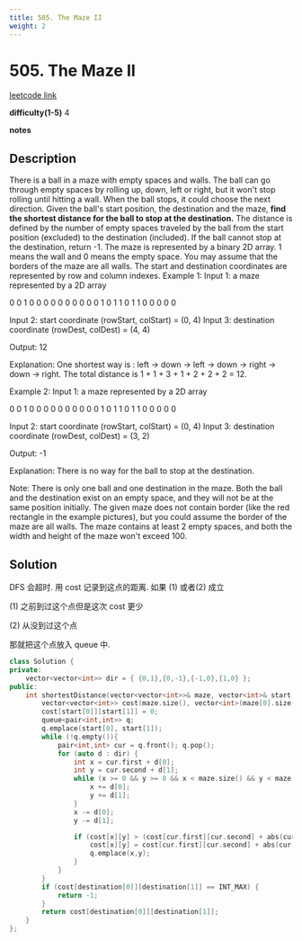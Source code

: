 ```yaml
---
title: 505. The Maze II
weight: 2
---
```

# 505. The Maze II
[leetcode link](https://leetcode.com/problems/the-maze-ii/)

**difficulty(1-5)** 
4

**notes**   


## Description
There is a ball in a maze with empty spaces and walls. The ball can go through empty spaces by rolling up, down, left or right, but it won't stop rolling until hitting a wall. When the ball stops, it could choose the next direction.
Given the ball's start position, the destination and the maze, **find the shortest distance for the ball to stop at the destination.** The distance is defined by the number of empty spaces traveled by the ball from the start position (excluded) to the destination (included). If the ball cannot stop at the destination, return -1.
The maze is represented by a binary 2D array. 1 means the wall and 0 means the empty space. You may assume that the borders of the maze are all walls. The start and destination coordinates are represented by row and column indexes.
Example 1:
Input 1: a maze represented by a 2D array

0 0 1 0 0
0 0 0 0 0
0 0 0 1 0
1 1 0 1 1
0 0 0 0 0

Input 2: start coordinate (rowStart, colStart) = (0, 4)
Input 3: destination coordinate (rowDest, colDest) = (4, 4)

Output: 12

Explanation: One shortest way is : left -> down -> left -> down -> right -> down -> right.
             The total distance is 1 + 1 + 3 + 1 + 2 + 2 + 2 = 12.

Example 2:
Input 1: a maze represented by a 2D array

0 0 1 0 0
0 0 0 0 0
0 0 0 1 0
1 1 0 1 1
0 0 0 0 0

Input 2: start coordinate (rowStart, colStart) = (0, 4)
Input 3: destination coordinate (rowDest, colDest) = (3, 2)

Output: -1

Explanation: There is no way for the ball to stop at the destination.

Note:
There is only one ball and one destination in the maze.
Both the ball and the destination exist on an empty space, and they will not be at the same position initially.
The given maze does not contain border (like the red rectangle in the example pictures), but you could assume the border of the maze are all walls.
The maze contains at least 2 empty spaces, and both the width and height of the maze won't exceed 100.

## Solution
DFS 会超时.
用 cost 记录到这点的距离. 
如果 (1) 或者(2) 成立

(1) 之前到过这个点但是这次 cost 更少 

(2) 从没到过这个点

那就把这个点放入 queue 中.

```c++
class Solution {
private:
    vector<vector<int>> dir = { {0,1},{0,-1},{-1,0},{1,0} };
public:
    int shortestDistance(vector<vector<int>>& maze, vector<int>& start, vector<int>& destination) {
        vector<vector<int>> cost(maze.size(), vector<int>(maze[0].size(), INT_MAX));
        cost[start[0]][start[1]] = 0;
        queue<pair<int,int>> q;
        q.emplace(start[0], start[1]);
        while (!q.empty()){
            pair<int,int> cur = q.front(); q.pop();
            for (auto d : dir) {
                int x = cur.first + d[0];
                int y = cur.second + d[1];
                while (x >= 0 && y >= 0 && x < maze.size() && y < maze[0].size() && maze[x][y]!= 1){
                    x += d[0];
                    y += d[1];
                }
                x -= d[0];
                y -= d[1];

                if (cost[x][y] > (cost[cur.first][cur.second] + abs(cur.first - x) + abs(cur.second - y))){
                    cost[x][y] = cost[cur.first][cur.second] + abs(cur.first - x) + abs(cur.second - y);
                    q.emplace(x,y);
                }               
            }
        }
        if (cost[destination[0]][destination[1]] == INT_MAX) {
            return -1;
        }
        return cost[destination[0]][destination[1]];
    }
};
```

